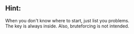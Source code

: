 ## Hint:
When you don't know where to start, just list you problems. <br>
The key is always inside. Also, bruteforcing is not intended.
